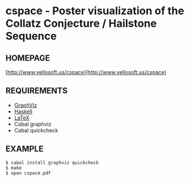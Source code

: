 # cspace - Poster visualization of the Collatz Conjecture / Hailstone Sequence

## HOMEPAGE

[http://www.yellosoft.us/cspace](http://www.yellosoft.us/cspace)

## REQUIREMENTS

 - [GraphViz](http://www.graphviz.org/)
 - [Haskell](http://haskell.org/)
 - [LaTeX](http://latex.org/)
 - Cabal graphviz
 - Cabal quickcheck

## EXAMPLE

    $ cabal install graphviz quickcheck
    $ make
    $ open cspace.pdf
